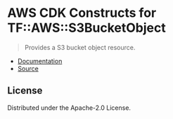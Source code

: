 # AWS CDK Constructs for TF::AWS::S3BucketObject

> Provides a S3 bucket object resource.

* [Documentation](https://github.com/iann0036/cfn-tf-custom-types/blob/docs/resources/aws/TF-AWS-S3BucketObject/docs/README.md)
* [Source](https://github.com/iann0036/cfn-tf-custom-types.git)

## License

Distributed under the Apache-2.0 License.
